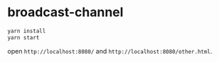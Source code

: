 # broadcast-channel

```sh
yarn install
yarn start
```

open `http://localhost:8080/` and `http://localhost:8080/other.html`.
